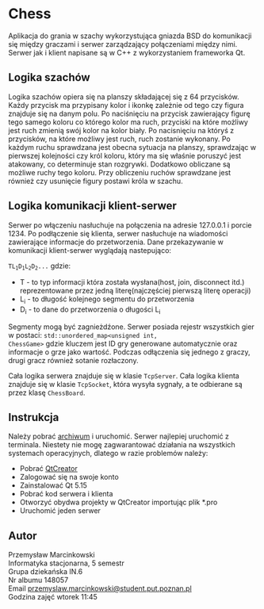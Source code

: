 # Chess 
Aplikacja do grania w szachy wykorzystująca gniazda BSD do komunikacji się między graczami i serwer zarządzający połączeniami między nimi. Serwer jak i klient napisane są w C++ z wykorzystaniem frameworka Qt. 

## Logika szachów
Logika szachów opiera się na planszy składającej się z 64 przycisków. Każdy przycisk ma przypisany kolor i ikonkę zależnie od tego czy figura znajduje się na danym polu.
Po naciśnięciu na przycisk zawierający figurę tego samego koloru co którego kolor ma ruch, przyciski na które możliwy jest ruch zmienią swój kolor na kolor biały. Po nacisnięciu na któryś z przycisków, na które możliwy jest ruch, ruch zostanie wykonany. Po każdym ruchu sprawdzana jest obecna sytuacja na planszy, sprawdzając w pierwszej kolejności czy król koloru, który ma się właśnie poruszyć jest atakowany, co determinuje stan rozgrywki. Dodatkowo obliczane są możliwe ruchy tego koloru. Przy obliczeniu ruchów sprawdzane jest również czy usunięcie figury postawi króla w szachu.


## Logika komunikacji klient-serwer
Serwer po włączeniu nasłuchuje na połączenia na adresie 127.0.0.1 i porcie 1234. Po podłączenie się klienta, serwer nasłuchuje na wiadomości zawierające informacje do przetworzenia. Dane przekazywanie w komunikacji klient-serwer wyglądają nastepująco:

<code>TL<sub>1</sub>D<sub>1</sub>L<sub>2</sub>D<sub>2</sub>...</code>
gdzie:
- T - to typ informacji która została wysłana(host, join, disconnect itd.) reprezentowane przez jedną literę(najczęściej pierwszą literę operacji)
- L<sub>i</sub> - to długość kolejnego segmentu do przetworzenia
- D<sub>i</sub> - to dane do przetworzenia o długości L<sub>i</sub>

Segmenty mogą być zagnieżdźone.
Serwer posiada rejestr wszystkich gier w postaci:
<code>std::unordered_map<unsigned int, ChessGame></code>
gdzie kluczem jest ID gry generowane automatycznie oraz informacje o grze jako wartość. Podczas odłączenia się jednego z graczy, drugi gracz również sotanie rozłaczony.

Cała logika serwera znajduje się w klasie <code>TcpServer</code>.
Cała logika klienta znajduje się w klasie <code>TcpSocket</code>, która wysyła sygnały, a te odbierane są przez klasę <code>ChessBoard</code>.

## Instrukcja
Należy pobrać [archiwum](https://drive.google.com/file/d/1AohSQHM580Jt81AY8rWaQVvBitt8XBQJ/view) i uruchomić. Serwer najlepiej uruchomić z terminala.
Niestety nie mogę zagwarantować działania na wszystkich systemach operacyjnych, dlatego w razie problemów należy:
- Pobrać [QtCreator](https://www.qt.io/download-open-source?hsCtaTracking=e9c17691-91a0-4616-9bc2-1a6a6c318914%7C963686f8-2c68-442a-b17b-3d73ce95b819)
- Zalogować się na swoje konto
- Zainstalować Qt 5.15
- Pobrać kod serwera i klienta
- Otworzyć obydwa projekty w QtCreator importując plik *.pro
- Uruchomić jeden serwer

## Autor
Przemysław Marcinkowski\
Informatyka stacjonarna, 5 semestr\
Grupa dziekańska IN.6\
Nr albumu 148057\
Email przemyslaw.marcinkowski@student.put.poznan.pl\
Godzina zajęć wtorek 11:45
